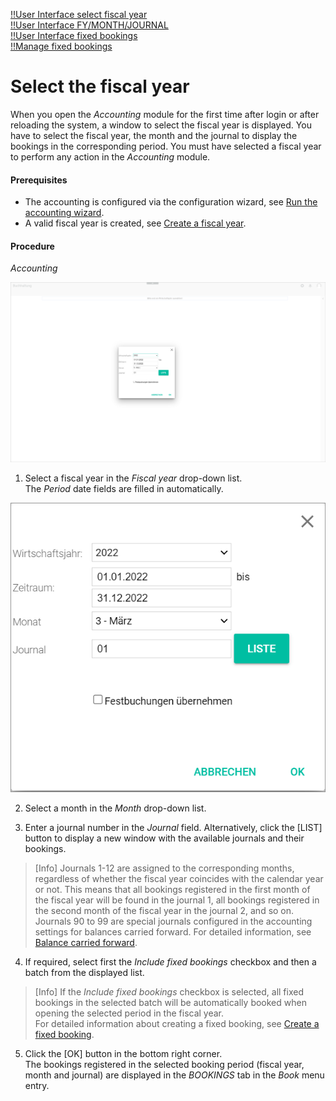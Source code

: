 [!!User Interface select fiscal year](../UserInterface/00a_FiscalYear.md)  
[!!User Interface FY/MONTH/JOURNAL](../UserInterface/00_Book.md#fymonthjournal)  
[!!User Interface fixed bookings](../UserInterface/02f_FixedBookings.md)  
[!!Manage fixed bookings](../Integration/06_ManageFixedBookings.md)  



# Select the fiscal year

When you open the *Accounting* module for the first time after login or after reloading the system, a window to select the fiscal year is displayed. You have to select the fiscal year, the month and the journal to display the bookings in the corresponding period. You must have selected a fiscal year to perform any action in the *Accounting* module.

#### Prerequisites

- The accounting is configured via the configuration wizard, see [Run the accounting wizard](../Integration/01_RunAccountingWizard.md).
- A valid fiscal year is created, see [Create a fiscal year](../Integration/04_ManageFiscalYear.md#create-a-fiscal-year).

#### Procedure

*Accounting*

![Select fiscal year](../../Assets/Screenshots/RetailSuiteAccounting/SelectFiscalYear01.png "[Select fiscal year]")

1. Select a fiscal year in the *Fiscal year* drop-down list.   
  The *Period* date fields are filled in automatically.

  ![Fiscal year fields](../../Assets/Screenshots/RetailSuiteAccounting/SelectFiscalYear02.png "[Fiscal year fields]")

2. Select a month in the *Month* drop-down list.

3. Enter a journal number in the *Journal* field. Alternatively, click the [LIST] button to display a new window with the available journals and their bookings.

  > [Info] Journals 1-12 are assigned to the corresponding months, regardless of whether the fiscal year coincides with the calendar year or not. This means that all bookings registered in the first month of the fiscal year will be found in the journal 1, all bookings registered in the second month of the fiscal year in the journal 2, and so on.   
  Journals 90 to 99 are special journals configured in the accounting settings for balances carried forward. For detailed information, see [Balance carried forward](../UserInterface/02h_BalanceCarriedForward.md).

4. If required, select first the *Include fixed bookings* checkbox and then a batch from the displayed list.

  > [Info] If the *Include fixed bookings* checkbox is selected, all fixed bookings in the selected batch will be automatically booked when opening the selected period in the fiscal year.   
  For detailed information about creating a fixed booking, see [Create a fixed booking](../Integration/06_ManageFixedBookings.md#create-a-fixed-booking).

5. Click the [OK] button in the bottom right corner.   
  The bookings registered in the selected booking period (fiscal year, month and journal) are displayed in the *BOOKINGS* tab in the *Book* menu entry.  
